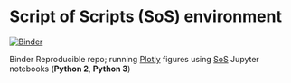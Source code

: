 # Script of Scripts (SoS) environment 

[![Binder](https://mybinder.org/badge_logo.svg)](https://mybinder.org/v2/gh/zelenkastiot/SoS_binder_py2_py3/master?urlpath=lab/tree/Notebook_example.ipynb)

Binder Reproducible repo; running [Plotly](https://plotly.com/) figures using [SoS](https://vatlab.github.io/sos-docs/) Jupyter notebooks (**Python 2**, **Python 3**) 
